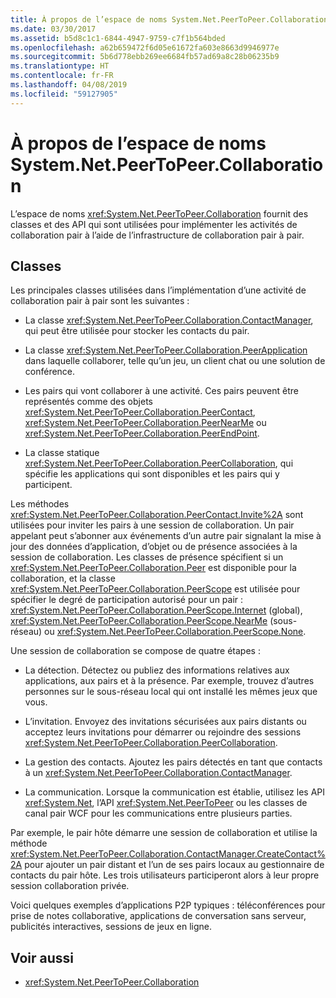 ```yaml
---
title: À propos de l’espace de noms System.Net.PeerToPeer.Collaboration
ms.date: 03/30/2017
ms.assetid: b5d8c1c1-6844-4947-9759-c7f1b564bded
ms.openlocfilehash: a62b659472f6d05e61672fa603e8663d9946977e
ms.sourcegitcommit: 5b6d778ebb269ee6684fb57ad69a8c28b06235b9
ms.translationtype: HT
ms.contentlocale: fr-FR
ms.lasthandoff: 04/08/2019
ms.locfileid: "59127905"
---
```

# <a name="about-the-systemnetpeertopeercollaboration-namespace"></a>À propos de l’espace de noms System.Net.PeerToPeer.Collaboration
L’espace de noms <xref:System.Net.PeerToPeer.Collaboration> fournit des classes et des API qui sont utilisées pour implémenter les activités de collaboration pair à l’aide de l’infrastructure de collaboration pair à pair.  
  
## <a name="classes"></a>Classes  
 Les principales classes utilisées dans l’implémentation d’une activité de collaboration pair à pair sont les suivantes :  
  
-   La classe <xref:System.Net.PeerToPeer.Collaboration.ContactManager>, qui peut être utilisée pour stocker les contacts du pair.  
  
-   La classe <xref:System.Net.PeerToPeer.Collaboration.PeerApplication> dans laquelle collaborer, telle qu’un jeu, un client chat ou une solution de conférence.  
  
-   Les pairs qui vont collaborer à une activité.  Ces pairs peuvent être représentés comme des objets <xref:System.Net.PeerToPeer.Collaboration.PeerContact>, <xref:System.Net.PeerToPeer.Collaboration.PeerNearMe> ou <xref:System.Net.PeerToPeer.Collaboration.PeerEndPoint>.  
  
-   La classe statique <xref:System.Net.PeerToPeer.Collaboration.PeerCollaboration>, qui spécifie les applications qui sont disponibles et les pairs qui y participent.  
  
 Les méthodes <xref:System.Net.PeerToPeer.Collaboration.PeerContact.Invite%2A> sont utilisées pour inviter les pairs à une session de collaboration.  Un pair appelant peut s’abonner aux événements d’un autre pair signalant la mise à jour des données d’application, d’objet ou de présence associées à la session de collaboration. Les classes de présence spécifient si un <xref:System.Net.PeerToPeer.Collaboration.Peer> est disponible pour la collaboration, et la classe <xref:System.Net.PeerToPeer.Collaboration.PeerScope> est utilisée pour spécifier le degré de participation autorisé pour un pair : <xref:System.Net.PeerToPeer.Collaboration.PeerScope.Internet> (global), <xref:System.Net.PeerToPeer.Collaboration.PeerScope.NearMe> (sous-réseau) ou <xref:System.Net.PeerToPeer.Collaboration.PeerScope.None>.  
  
 Une session de collaboration se compose de quatre étapes :  
  
-   La détection. Détectez ou publiez des informations relatives aux applications, aux pairs et à la présence.  Par exemple, trouvez d’autres personnes sur le sous-réseau local qui ont installé les mêmes jeux que vous.  
  
-   L’invitation. Envoyez des invitations sécurisées aux pairs distants ou acceptez leurs invitations pour démarrer ou rejoindre des sessions <xref:System.Net.PeerToPeer.Collaboration.PeerCollaboration>.  
  
-   La gestion des contacts. Ajoutez les pairs détectés en tant que contacts à un <xref:System.Net.PeerToPeer.Collaboration.ContactManager>.  
  
-   La communication. Lorsque la communication est établie, utilisez les API <xref:System.Net>, l’API <xref:System.Net.PeerToPeer> ou les classes de canal pair WCF pour les communications entre plusieurs parties.  
  
 Par exemple, le pair hôte démarre une session de collaboration et utilise la méthode <xref:System.Net.PeerToPeer.Collaboration.ContactManager.CreateContact%2A> pour ajouter un pair distant et l’un de ses pairs locaux au gestionnaire de contacts du pair hôte.  Les trois utilisateurs participeront alors à leur propre session collaboration privée.  
  
 Voici quelques exemples d’applications P2P typiques : téléconférences pour prise de notes collaborative, applications de conversation sans serveur, publicités interactives, sessions de jeux en ligne.  
  
## <a name="see-also"></a>Voir aussi

- <xref:System.Net.PeerToPeer.Collaboration>
